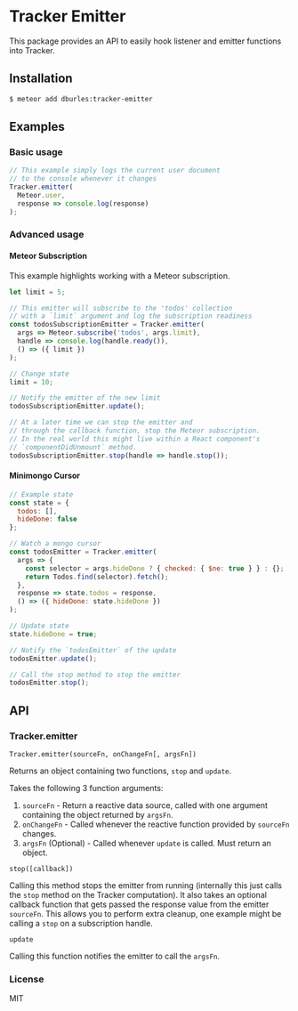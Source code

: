 # Tracker Emitter

This package provides an API to easily hook listener and emitter functions into Tracker.

## Installation

```sh
$ meteor add dburles:tracker-emitter
```

## Examples

### Basic usage

```js
// This example simply logs the current user document
// to the console whenever it changes
Tracker.emitter(
  Meteor.user,
  response => console.log(response)
);
```

### Advanced usage

#### Meteor Subscription

This example highlights working with a Meteor subscription.

```js
let limit = 5;

// This emitter will subscribe to the 'todos' collection
// with a `limit` argument and log the subscription readiness
const todosSubscriptionEmitter = Tracker.emitter(
  args => Meteor.subscribe('todos', args.limit),
  handle => console.log(handle.ready()),
  () => ({ limit })
);

// Change state
limit = 10;

// Notify the emitter of the new limit
todosSubscriptionEmitter.update();

// At a later time we can stop the emitter and
// through the callback function, stop the Meteor subscription.
// In the real world this might live within a React component's
// `componentDidUnmount` method.
todosSubscriptionEmitter.stop(handle => handle.stop());
```

#### Minimongo Cursor

```js
// Example state
const state = {
  todos: [],
  hideDone: false
};

// Watch a mongo cursor
const todosEmitter = Tracker.emitter(
  args => {
    const selector = args.hideDone ? { checked: { $ne: true } } : {};
    return Todos.find(selector).fetch();
  },
  response => state.todos = response,
  () => ({ hideDone: state.hideDone })
);

// Update state
state.hideDone = true;

// Notify the `todosEmitter` of the update
todosEmitter.update();

// Call the stop method to stop the emitter
todosEmitter.stop();
```

## API

### Tracker.emitter

```
Tracker.emitter(sourceFn, onChangeFn[, argsFn])
```

Returns an object containing two functions, `stop` and `update`.

Takes the following 3 function arguments:

1. `sourceFn` - Return a reactive data source, called with one argument containing the object returned by `argsFn`.
2. `onChangeFn` - Called whenever the reactive function provided by `sourceFn` changes.
3. `argsFn` (Optional) - Called whenever `update` is called. Must return an object.

```
stop([callback])
```

Calling this method stops the emitter from running (internally this just calls the `stop` method on the Tracker computation). It also takes an optional callback function that gets passed the response value from the emitter `sourceFn`. This allows you to perform extra cleanup, one example might be calling a `stop` on a subscription handle.

```
update
```

Calling this function notifies the emitter to call the `argsFn`.


### License

MIT
